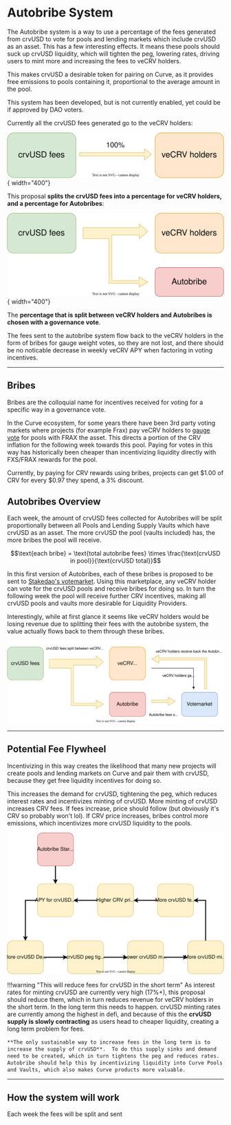 <h1>Autobribe System</h1>

The Autobribe system is a way to use a percentage of the fees generated from crvUSD to vote for pools and lending markets which include crvUSD as an asset.  This has a few interesting effects.  It means these pools should suck up crvUSD liquidity, which will tighten the peg, lowering rates, driving users to mint more and increasing the fees to veCRV holders.  

This makes crvUSD a desirable token for pairing on Curve, as it provides free emissions to pools containing it, proportional to the average amount in the pool.

This system has been developed, but is not currently enabled, yet could be if approved by DAO voters.

Currently all the crvUSD fees generated go to the veCRV holders:

![Current crvUSD fee flow](../images/crvusd/vecrv_crvusd_fees.svg){ width="400"}

This proposal **splits the crvUSD fees into a percentage for veCRV holders, and a percentage for Autobribes**:

![Autobribe crvUSD fee split](../images/crvusd/vecrv_crvusd_autobribe_split.svg){ width="400"}

The **percentage that is split between veCRV holders and Autobribes is chosen with a governance vote**.  

The fees sent to the autobribe system flow back to the veCRV holders in the form of bribes for gauge weight votes, so they are not lost, and there should be no noticable decrease in weekly veCRV APY when factoring in voting incentives.

---

## **Bribes**

Bribes are the colloquial name for incentives received for voting for a specific way in a governance vote.  

In the Curve ecosystem, for some years there have been 3rd party voting markets where projects (for example Frax) pay veCRV holders to [gauge vote](../reward-gauges/gauge-weights.md) for pools with FRAX the asset.  This directs a portion of the CRV inflation for the following week towards this pool.  Paying for votes in this way has historically been cheaper than incentivizing liquidity directly with FXS/FRAX rewards for the pool.

Currently, by paying for CRV rewards using bribes, projects can get $1.00 of CRV for every $0.97 they spend, a 3% discount.

## **Autobribes Overview**

Each week, the amount of crvUSD fees collected for Autobribes will be split proportionally between all Pools and Lending Supply Vaults which have crvUSD as an asset.  The more crvUSD the pool (vaults included) has, the more bribes the pool will receive.

$$\text{each bribe} = \text{total autobribe fees} \times \frac{\text{crvUSD in pool}}{\text{crvUSD total}}$$

In this first version of Autobribes, each of these bribes is proposed to be sent to [Stakedao's votemarket](https://votemarket.stakedao.org/).  Using this marketplace, any veCRV holder can vote for the crvUSD pools and receive bribes for doing so.  In turn the following week the pool will receive further CRV incentives, making all crvUSD pools and vaults more desirable for Liquidity Providers.

Interestingly, while at first glance it seems like veCRV holders would be losing revenue due to splitting their fees with the autobribe system, the value actually flows back to them through these bribes.

![Autobribe crvUSD fee split](../images/crvusd/vecrv_crvusd_autobribe_total_flow.svg)

---

## **Potential Fee Flywheel**

Incentivizing in this way creates the likelihood that many new projects will create pools and lending markets on Curve and pair them with crvUSD, because they get free liquidity incentives for doing so.

This increases the demand for crvUSD, tightening the peg, which reduces interest rates and incentivizes minting of crvUSD.  More minting of crvUSD increases CRV fees.  If fees increase, price should follow (but obviously it's CRV so probably won't lol).  If CRV price increases, bribes control more emissions, which incentivizes more crvUSD liquidity to the pools.

![Autobribe Potential Flywheel](../images/crvusd/autobribe_flywheel.svg)

!!!warning "This will reduce fees for crvUSD in the short term"
    As interest rates for minting crvUSD are currently very high (17%+), this proposal should reduce them, which in turn reduces revenue for veCRV holders in the short term.  In the long term this needs to happen.  crvUSD minting rates are currently among the highest in defi, and because of this the **crvUSD supply is slowly contracting** as users head to cheaper liquidity, creating a long term problem for fees.  
    
    **The only sustainable way to increase fees in the long term is to increase the supply of crvUSD**.  To do this supply sinks and demand need to be created, which in turn tightens the peg and reduces rates.  Autobribe should help this by incentivizing liquidity into Curve Pools and Vaults, which also makes Curve products more valuable.

---

## **How the system will work**

Each week the fees will be split and sent 